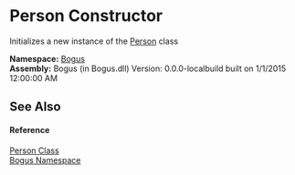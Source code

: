 # Person Constructor 
 

Initializes a new instance of the <a href="T_Bogus_Person">Person</a> class

**Namespace:**&nbsp;<a href="N_Bogus">Bogus</a><br />**Assembly:**&nbsp;Bogus (in Bogus.dll) Version: 0.0.0-localbuild built on 1/1/2015 12:00:00 AM

## See Also


#### Reference
<a href="T_Bogus_Person">Person Class</a><br /><a href="N_Bogus">Bogus Namespace</a><br />